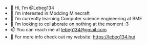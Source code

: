 - 👋 Hi, I’m @Lebeg134
- 👀 I’m interested in Modding Minecraft
- 🌱 I’m currently learning Computer science engineering at BME
- 💞️ I’m looking to collaborate on nothing at the moment :3
- 📫 You can reach me at lebeg134@gmail.com
- 🔗 For more info check out my website: https://lebeg134.hu/

<!---
Lebeg134/Lebeg134 is a ✨ special ✨ repository because its `README.md` (this file) appears on your GitHub profile.
You can click the Preview link to take a look at your changes.
--->
